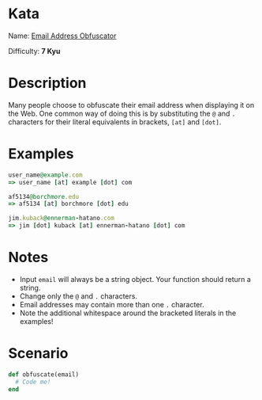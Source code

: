 # Kata
Name: [Email Address Obfuscator](https://www.codewars.com/kata/562d8d4c434582007300004e)

Difficulty: **7 Kyu**

# Description
Many people choose to obfuscate their email address when displaying it on the Web. One common way of doing this is by substituting the `@` and `.` characters for their literal equivalents in brackets, ` [at] ` and ` [dot] `.

# Examples
```ruby
user_name@example.com
=> user_name [at] example [dot] com

af5134@borchmore.edu
=> af5134 [at] borchmore [dot] edu

jim.kuback@ennerman-hatano.com
=> jim [dot] kuback [at] ennerman-hatano [dot] com
```

# Notes
* Input `email` will always be a string object. Your function should return a string.
* Change only the `@` and `.` characters.
* Email addresses may contain more than one `.` character.
* Note the additional whitespace around the bracketed literals in the examples!

# Scenario
```ruby
def obfuscate(email)
  # Code me!
end
```